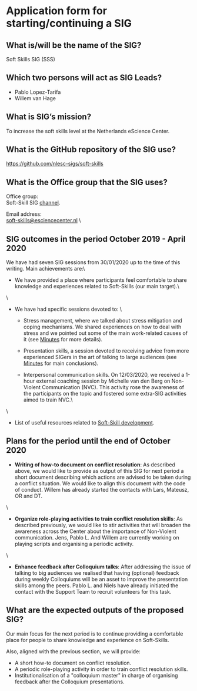 # Application form for starting/continuing a SIG

## What is/will be the name of the SIG?
<!--  Pick a name that reflects the goal of the SIG.
      Make it specific enough to be meaningful,
      but broad enough to give you room  to shift focus when necessary.  -->
Soft Skills SIG (SSS)
## Which two persons will act as SIG Leads?
<!--  Please make sure to have two SIG leads to reduce bus factor.
      SIG leads are allowed to write the hours dedicated to organizing
      SIG activities under the R&D budget. Please mention in the notes the
      name of your SIG:
        Account: 000104
        Project: 000104
        Hour type: 00071
        Notes: Hours for X SIG
       -->
- Pablo Lopez-Tarifa
- Willem van Hage

## What is SIG’s mission?
<!--  help text goes here  -->
To increase the soft skills level at the Netherlands eScience Center.

## What is the GitHub repository of the SIG use?
<!--  Please transfer your SIG existing repo to this GitHub organization  -->
https://github.com/nlesc-sigs/soft-skills

## What is the Office group that the SIG uses?
Office group:\
Soft-Skill SIG [channel](https://teams.microsoft.com/l/team/19%3ab6082594f90a4f7d9b9b4521f5b7eb91%40thread.tacv2/conversations?groupId=c373a0f6-88c9-47d6-b318-cd998d7efa51&tenantId=aa3aeacc-6307-42b2-ac05-787dd5c32574).

Email address: \
 <soft-skills@esciencecenter.nl> \

## SIG outcomes in the period October 2019 - April 2020
<!--  As a simple list of activities in this period is enough.  -->

We have had seven SIG sessions from 30/01/2020 up to the time of this writing. Main achievements are:\

* We have provided a place where participants feel comfortable to share knowledge and experiences related to Soft-Skills (our main target).\

\

* We have had specific sessions devoted to: \


	* Stress management, where we talked about stress mitigation and coping mechanisms. We shared experiences on how to deal with stress and we pointed out some of the main work-related causes of it (see [Minutes](https://github.com/nlesc-sigs/soft-skills/blob/master/docs/Meeting_minutes/Minutes%202020-03-12.docx) for more details).

	* Presentation skills, a session devoted to receiving advice from more experienced SIGers in the art of talking to large audiences (see [Minutes](https://github.com/nlesc-sigs/soft-skills/blob/master/docs/Meeting_minutes/Minutes%202020-05-14.docx) for main conclusions).

	* Interpersonal communication skills. On 12/03/2020, we received a 1-hour external coaching session by Michelle van den Berg on Non-Violent Communication (NVC). This activity rose the awareness of the participants on the topic and fostered some extra-SIG activities aimed to train NVC.\

\

* List of useful resources related to [Soft-Skill development](https://nlesc.sharepoint.com/:w:/s/soft-skills/EYtPjfBzJaJJpuF-jERpkwoBG2tNwMx1023MffD9HwTcgA?e=z90Fpi).

## Plans for the period until the end of October 2020
<!--  help text goes here  -->

<!-- In this section, list what plans you have for this SIG. Describe each plan according to the following format:
For the title, describe your plan in just a few words. For the context, describe briefly and concretely what is the plan. -->

- **Writing of how-to document on conflict resolution**: As described above, we would like to provide as output of this SIG for next period a short document describing which actions are advised to be taken during a conflict situation. We would like to align this document with the code of conduct. Willem has already started the contacts with Lars, Mateusz, OR and DT.  

\

- **Organize role-playing activities to train conflict resolution skills**: As described previously, we would like to stir activities that will broaden the awareness across the Center about the importance of Non-Violent communication. Jens, Pablo L. And Willem are currently working on playing scripts and organising a periodic activity.

\

- **Enhance feedback after Colloquium talks**: After addressing the issue of talking to big audiences we realised that having (optional) feedback during weekly Colloquiums will be an asset to improve the presentation skills among the peers. Pablo L. and Niels have already initiated the contact with the Support Team to recruit volunteers for this task.


## What are the expected outputs of the proposed SIG?
<!--  help text goes here  -->

Our main focus for the next period is to continue providing a comfortable place for people to share knowledge and experience on Soft-Skills.

Also, aligned with the previous section, we will provide:
 * A short how-to document on conflict resolution.  
 * A periodic role-playing activity in order to train conflict resolution skills.
 * Institutionalisation of a "colloquium master" in charge of organising feedback after the Colloquium presentations.
